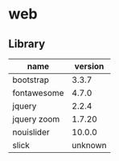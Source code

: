 # web

## Library

name|version
-|-
bootstrap|3.3.7
fontawesome|4.7.0
jquery|2.2.4
jquery zoom|1.7.20
nouislider|10.0.0
slick|unknown
